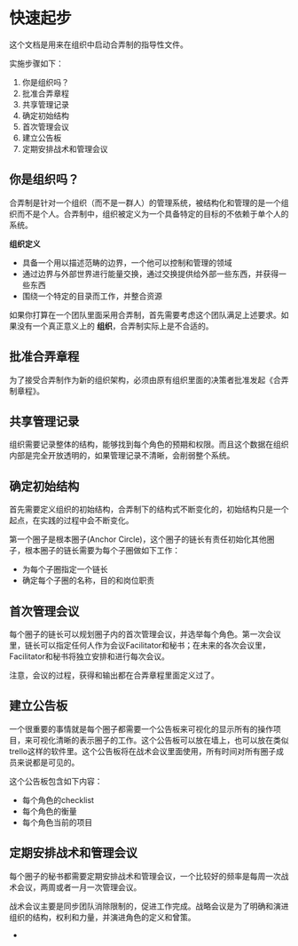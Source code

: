 # 快速起步

这个文档是用来在组织中启动合弄制的指导性文件。

实施步骤如下：

1. 你是组织吗？
2. 批准合弄章程
3. 共享管理记录
4. 确定初始结构
5. 首次管理会议
6. 建立公告板
7. 定期安排战术和管理会议


## 你是组织吗？

合弄制是针对一个组织（而不是一群人）的管理系统，被结构化和管理的是一个组织而不是个人。合弄制中，组织被定义为一个具备特定的目标的不依赖于单个人的系统。

**组织定义**

* 具备一个用以描述范畴的边界，一个他可以控制和管理的领域
* 通过边界与外部世界进行能量交换，通过交换提供给外部一些东西，并获得一些东西
* 围绕一个特定的目录而工作，并整合资源

如果你打算在一个团队里面采用合弄制，首先需要考虑这个团队满足上述要求。如果没有一个真正意义上的 **组织**，合弄制实际上是不合适的。

## 批准合弄章程

为了接受合弄制作为新的组织架构，必须由原有组织里面的决策者批准发起《合弄制章程》。

## 共享管理记录

组织需要记录整体的结构，能够找到每个角色的预期和权限。而且这个数据在组织内部是完全开放透明的，如果管理记录不清晰，会削弱整个系统。

## 确定初始结构

首先需要定义组织的初始结构，合弄制下的结构式不断变化的，初始结构只是一个起点，在实践的过程中会不断变化。

第一个圈子是根本圈子(Anchor Circle)，这个圈子的链长有责任初始化其他圈子，根本圈子的链长需要为每个子圈做如下工作：

* 为每个子圈指定一个链长
* 确定每个子圈的名称，目的和岗位职责




## 首次管理会议

每个圈子的链长可以规划圈子内的首次管理会议，并选举每个角色。第一次会议里，链长可以指定任何人作为会议Facilitator和秘书；在未来的各次会议里，Facilitator和秘书将独立安排和进行每次会议。

注意，会议的过程，获得和输出都在合弄章程里面定义过了。

## 建立公告板

一个很重要的事情就是每个圈子都需要一个公告板来可视化的显示所有的操作项目，来可视化清晰的表示圈子的工作。这个公告板可以放在墙上，也可以放在类似trello这样的软件里。这个公告板将在战术会议里面使用，所有时间对所有圈子成员来说都是可见的。

这个公告板包含如下内容：

* 每个角色的checklist
* 每个角色的衡量
* 每个角色当前的项目


## 定期安排战术和管理会议

每个圈子的秘书都需要定期安排战术和管理会议，一个比较好的频率是每周一次战术会议，两周或者一月一次管理会议。

战术会议主要是同步团队消除限制的，促进工作完成。战略会议是为了明确和演进组织的结构，权利和力量，并演进角色的定义和曾策。






















-
